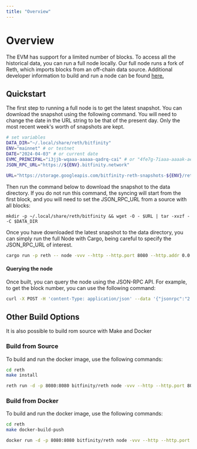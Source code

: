 ```yaml
---
title: "Overview"
---
```


# Overview

The EVM has support for a limited number of blocks. To access all the historical data, you can run a full node locally. Our full node runs a fork of Reth, which imports blocks from an off-chain data source. Additional developer information to build and run a node can be found [here.](https://github.com/bitfinity-network/reth/blob/bitfinity-archive-node/bitfinity.md)



## Quickstart

The first step to running a full node is to get the latest snapshot. You can download the snapshot using the following command. You will need to change the date in the URL string to be that of the present day. Only the most recent week's worth of snapshots are kept.  
``` bash
# set variables
DATA_DIR="~/.local/share/reth/bitfinity"
ENV="mainnet" # or testnet 
DATE="2024-04-03" # or current date
EVMC_PRINCIPAL="i3jjb-wqaaa-aaaaa-qadrq-cai" # or "4fe7g-7iaaa-aaaak-aegcq-cai" for testnet canister id 
JSON_RPC_URL="https://${ENV}.bitfinity.network" 

URL="https://storage.googleapis.com/bitfinity-reth-snapshots-${ENV}/reth-snapshot-${DATE}.tar.gz"
```

Then run the command below to download the snapshot to the data directory. If you do not run this command, the syncing will start from the first block, and you will need to set the JSON_RPC_URL from a source with all blocks: 

```
mkdir -p ~/.local/share/reth/bitfinity && wget -O - $URL | tar -xvzf - -C $DATA_DIR
```


Once you have downloaded the latest snapshot to the data directory, you can simply run the full Node with Cargo, being careful to specify the JSON_RPC_URL of interest. 

```bash
cargo run -p reth -- node -vvv --http --http.port 8080 --http.addr 0.0.0.0 --http.api "debug,eth,net,trace,txpool,web3" --disable-discovery --ipcdisable --no-persist-peers -r $JSON_RPC_URL -i 30 -b 10 --datadir $DATA_DIR --evmc-principal  $EVMC_PRINCIPAL --send-raw-transaction-rpc-url $JSON_RPC_URL
```

#### Querying the node

Once built, you can query the node using the JSON-RPC API. For example, to get the block number, you can use the following command:

```bash 
curl -X POST -H 'content-Type: application/json' --data '{"jsonrpc":"2.0","method":"eth_blockNumber","params":[],"id":1}' http://localhost:8080
```

## Other Build Options

 It is also possible to build rom source with Make and Docker

### Build from Source
To build and run the docker image, use the following commands:

```bash
cd reth
make install

reth run -d -p 8080:8080 bitfinity/reth node -vvv --http --http.port 8080 --http.addr 0.0.0.0 --http.api "debug,eth,net,trace,txpool,web3" --disable-discovery --ipcdisable --no-persist-peers -r $JSON_RPC_URL -i 30 -b 10 --datadir $DATA_DIR --evmc-principal  $EVMC_PRINCIPAL --send-raw-transaction-rpc-url $JSON_RPC_URL

```

### Build from Docker
To build and run the docker image, use the following commands:

```bash
cd reth
make docker-build-push

docker run -d -p 8080:8080 bitfinity/reth node -vvv --http --http.port 8080 --http.addr 0.0.0.0 --http.api "debug,eth,net,trace,txpool,web3" --disable-discovery --ipcdisable --no-persist-peers -r $JSON_RPC_URL -i 30 -b 10 --datadir $DATA_DIR --evmc-principal  $EVMC_PRINCIPAL --send-raw-transaction-rpc-url $JSON_RPC_URL
```
